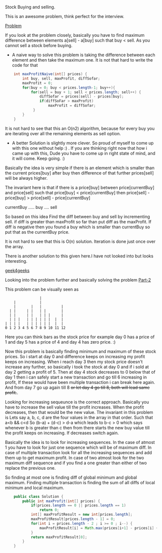 Stock Buying and selling.

This is an awesome problem, think perfect for the interview.

[Problem](https://leetcode.com/problems/best-time-to-buy-and-sell-stock/)

If you look at the problem closely, basically you have to find maximum difference between elements a[sell] - a[buy] such that buy < sell.
As you cannot sell a stock before buying.

- A naive way to solve this problem is taking the difference between each element and then take the maximum one. It is not that hard to write the code for that

```Java
    int maxProfitNaive(int[] prices) {
        int buy, sell, maxProfit, diffSofar;
        maxProfit = 0;
        for(buy = 0; buy < prices.length-1; buy++){
            for(sell = buy + 1; sell < prices.length; sell++) {
                diffSofar = prices[sell] - prices[buy];
                if(diffSoFar > maxProfit)
                    maxProfit = diffSofar;
             }
        }
    }
```

It is not hard to see that this an O(n2) algorithm, because for every buy you are iterating over all the remaining elements as sell option.


- A better Solution is slightly more clever. So proud of myself to come up with this one without help :) .
If you are thinking right now that how i came up with this, Dude you have to come up in right state of mind, and it will come. Keep going. :)

Basically the idea is very simple if there is an element which is smaller than the current prices[buy] after buy then difference of that further prices[sell] will be always higher.

 The invariant here is that if there is a price[buy] between price[currentBuy] and price[sell] such that price[buy] < price[currentBuy] then
  price[sell] - price[buy] > price[sell] - price[currentBuy]

  currentBuy ..... buy .... sell

 So based on this idea
 Find the diff between buy and sell by incrementing sell.
 if diff is greater than maxProfit so far than put diff as the maxProfit.
 If diff is negative then you found a buy which is smaller than currentBuy so put that as the currentBuy price.

 It is not hard to see that this is O(n) solution. Iteration is done just once over the array.


There is another solution to this given here.I have not looked into but looks interesting.

[geek4geeks](http://www.geeksforgeeks.org/maximum-difference-between-two-elements/)


Looking into the problem further and basically solving the problem [Part-2](https://leetcode.com/problems/best-time-to-buy-and-sell-stock-ii/)

This problem can be visually seen as
```
                |
    |           |
    |       |   |         |
  | |     | |   | |       |
  | |     | |   | | |     |
  | | |   | | | | | |  |  |
| | | |   | | | | | |  |  |
0 1 2 3 4 5 6 7 8 9 10 11 12

```
Here you can think bars as the stock price for example day 0 has a price of 1 and day 5 has a price of 4 and day 4 has zero price. :)

Now this problem is basically finding minimum and maximum of these stock prices.
So i start at day 0 and difference keeps on increasing my profit keeps on increasing. When i reach day 3 then my stock price doesn't increase
any further, so basically i took the stock at day 0 and if i sold at day 2 getting a profit of 5. Then at day 4 stock decreases to 0 below that of
day 1 then i can safely start a new transaction and go till 6 increasing in profit, If these would have been multiple transaction i can break here again.
And from day 7 go up again till 8 <del>or let day 4 go till 8, both will lead same profit.</del>.

Looking for increasing sequeunce is the correct approach. Basically you have to increase the sell value till the profit increases. When the profit decreases,
then that would be the new value. The invariant in this problem is
Lets say a, b, c, d are the four values in the array in that order. Such that a<b  && c<d
So (b-a) + (d-c) > d-a
which leads to b-c > 0 which says whenever b is greater than c then from there starts the new buy value till the profit keeps on increasing. If decreases switch again.

Basically the idea is to look for increasing sequences. In the case of atmost 1 you have to look for just one sequence which will be of maximum diff.
In case of multiple transaction look for all the increasing sequences and add them up to get maximum profit. In case of two atmost look for the two maximum diff
sequence and if you find a one greater than either of two replace the previous one.

So finding at most one is finding diff of global minimum and global maximum.
Finding multiple transaction is finding the sum of all diffs of local minimum and local maximum.

```Java
    public class Solution {
        public int maxProfit(int[] prices) {
            if(prices.length == 0 || prices.length == 1)
                return 0;
            int[] maxProfitResult = new int[prices.length];
            maxProfitResult[prices.length - 1] = 0;
            for(int i = prices.length - 2 ; i >= 0 ; i--) {
                maxProfitResult[i] = Math.max(prices[i+1] - prices[i] + maxProfitResult[i+1], maxProfitResult[i+1]);
            }
            return maxProfitResult[0];
        }
    }
```